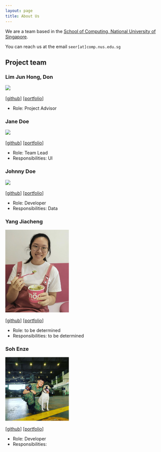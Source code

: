 ```yaml
---
layout: page
title: About Us
---
```


We are a team based in the [School of Computing, National University of Singapore](http://www.comp.nus.edu.sg).

You can reach us at the email `seer[at]comp.nus.edu.sg`

## Project team

### Lim Jun Hong, Don

<img src="images/johndoe.png" width="200px">

[[github](https://github.com/donljh)]
[[portfolio](team/donljh.md)]

* Role: Project Advisor

### Jane Doe

<img src="images/johndoe.png" width="200px">

[[github](http://github.com/donljh)]
[[portfolio](team/johndoe.md)]

* Role: Team Lead
* Responsibilities: UI

### Johnny Doe

<img src="images/johndoe.png" width="200px">

[[github](http://github.com/johndoe)] [[portfolio](team/johndoe.md)]

* Role: Developer
* Responsibilities: Data

### Yang Jiacheng

<img src="images/jiacheng-y.png" width="200px">

[[github](http://github.com/jiacheng-y)]
[[portfolio](team/jiacheng.md)]

- Role: to be determined
- Responsibilities: to be determined

### Soh Enze

<img src="images/sohenze.png" width="200px">

[[github](http://github.com/sohenze)]
[[portfolio](team/sohenze.md)]

- Role: Developer
- Responsibilities: 
